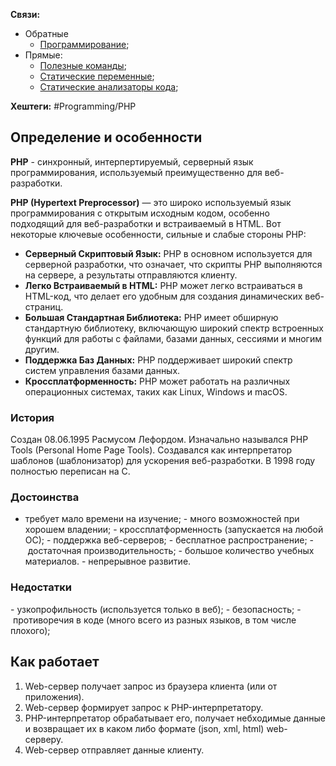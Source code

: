 
**Связи:**
- Обратные
	- [Программирование](PROGRAMMING);
- Прямые:
	- [Полезные команды](Php-commands);
	- [Статические переменные](Static-variables);
	- [Статические анализаторы кода](static-code-analizers);

**Хештеги:** #Programming/PHP

## Определение и особенности

**PHP** - синхронный, интерпертируемый, серверный язык программирования, используемый преимущественно для веб-разработки.

**PHP (Hypertext Preprocessor)** — это широко используемый язык программирования с открытым исходным кодом, особенно подходящий для веб-разработки и встраиваемый в HTML. Вот некоторые ключевые особенности, сильные и слабые стороны PHP:

- **Серверный Скриптовый Язык:** PHP в основном используется для серверной разработки, что означает, что скрипты PHP выполняются на сервере, а результаты отправляются клиенту.
- **Легко Встраиваемый в HTML:** PHP может легко встраиваться в HTML-код, что делает его удобным для создания динамических веб-страниц.
- **Большая Стандартная Библиотека:** PHP имеет обширную стандартную библиотеку, включающую широкий спектр встроенных функций для работы с файлами, базами данных, сессиями и многим другим.
- **Поддержка Баз Данных:** PHP поддерживает широкий спектр систем управления базами данных.
- **Кроссплатформенность:** PHP может работать на различных операционных системах, таких как Linux, Windows и macOS.

### История

Создан 08.06.1995 Расмусом Лефордом. Изначально назывался PHP Tools (Personal Home Page Tools). Создавался как интерпретатор шаблонов (шаблонизатор) для ускорения веб-разработки. В 1998 году полностью переписан на C.

### Достоинства

- требует мало времени на изучение;
- много возможностей при хорошем владении;
- кроссплатформенность (запускается на любой ОС);
- поддержка веб-серверов;
- бесплатное распространение;
- достаточная производительность;
- большое количество учебных материалов.
- непрерывное развитие.

### Недостатки

- узкопрофильность (используется только в веб);
- безопасность;
- противоречия в коде (много всего из разных языков, в том числе плохого);

## Как работает

1) Web-сервер получает запрос из браузера клиента (или от приложения).
2) Web-сервер формирует запрос к PHP-интерпретатору.
3) PHP-интерпретатор обрабатывает его, получает небходимые данные и возвращает их в каком либо формате (json, xml, html) web-серверу.
4) Web-сервер отправляет данные клиенту.
